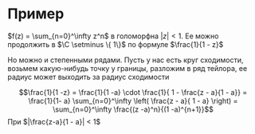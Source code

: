 # Пример
$f(z) = \sum_{n=0}^\infty z^n$ в голоморфна $|z| < 1$. Ее можно продолжить в $\C \setminus \{ 1\}$ по формуле $\frac{1}{1 - z}$ 

Но можно и степенными рядами. Пусть у нас есть круг сходимости, возьмем какую-нибудь точку у границы, разложим в ряд тейлора, ее радиус может выходить за радиус сходимости

$$\frac{1}{1 -z} = \frac{1}{1 -a} \cdot \frac{1}{ 1 - \frac{z - a}{1 - a}} = \frac{1}{1- a} \sum_{n=0}^\infty \left( \frac{z - a}{ 1 - a} \right) = \sum_{n=0}^\infty \frac{(z -a)^n}{(1 -a)^{n+1}}$$
При $|\frac{z-a}{1 - a}| < 1$ 
